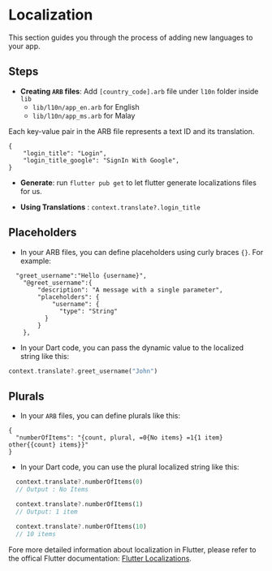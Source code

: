 # Localization

This section guides you through the process of adding new languages to your app.

## Steps

- **Creating `ARB` files**: Add `[country_code].arb` file under `l10n` folder inside `lib`
    - `lib/l10n/app_en.arb` for English
    - `lib/l10n/app_ms.arb` for Malay

Each key-value pair in the ARB file represents a text ID and its translation. 
```arb
{
    "login_title": "Login",
    "login_title_google": "SignIn With Google",
}
```
- **Generate**: run `flutter pub get` to let flutter generate localizations files for us.

- **Using Translations** : `context.translate?.login_title`


## Placeholders
- In your ARB files, you can define placeholders using curly braces `{}`. For example:
```
  "greet_username":"Hello {username}",
    "@greet_username":{
        "description": "A message with a single parameter",
        "placeholders": {
            "username": {
              "type": "String"
          }
        }
    },
```
- In your Dart code, you can pass the dynamic value to the localized string like this:
```dart
context.translate?.greet_username("John")
```
## Plurals

- In your `ARB` files, you can define plurals like this:
```
{
  "numberOfItems": "{count, plural, =0{No items} =1{1 item} other{{count} items}}"
}
```
- In your Dart code, you can use the plural localized string like this:
```dart
  context.translate?.numberOfItems(0)
  // Output : No Items

  context.translate?.numberOfItems(1)
  // Output: 1 item

  context.translate?.numberOfItems(10)
  // 10 items
```

Fore more detailed information about localization in Flutter, please refer to the offical Flutter documentation: [Flutter Localizations](https://docs.flutter.dev/ui/accessibility-and-internationalization/internationalization#placeholders-plurals-and-selects).